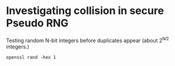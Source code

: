# Investigating collision in secure Pseudo RNG

Testing random N-bit integers before duplicates appear (about 2<sup>N⁄2</sup> integers.)

```openssl rand -hex 1```
